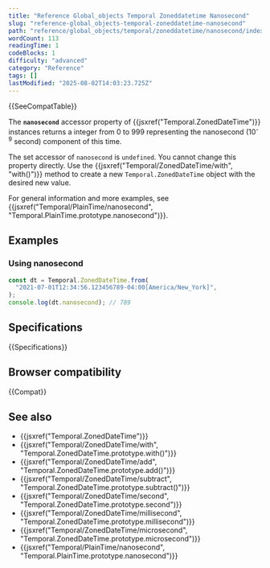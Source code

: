 ```yaml
---
title: "Reference Global_objects Temporal Zoneddatetime Nanosecond"
slug: "reference-global_objects-temporal-zoneddatetime-nanosecond"
path: "reference/global_objects/temporal/zoneddatetime/nanosecond/index.md"
wordCount: 113
readingTime: 1
codeBlocks: 1
difficulty: "advanced"
category: "Reference"
tags: []
lastModified: "2025-08-02T14:03:23.725Z"
---
```



{{SeeCompatTable}}

The **`nanosecond`** accessor property of {{jsxref("Temporal.ZonedDateTime")}} instances returns a integer from 0 to 999 representing the nanosecond (10<sup>-9</sup> second) component of this time.

The set accessor of `nanosecond` is `undefined`. You cannot change this property directly. Use the {{jsxref("Temporal/ZonedDateTime/with", "with()")}} method to create a new `Temporal.ZonedDateTime` object with the desired new value.

For general information and more examples, see {{jsxref("Temporal/PlainTime/nanosecond", "Temporal.PlainTime.prototype.nanosecond")}}.

## Examples

### Using nanosecond

```js
const dt = Temporal.ZonedDateTime.from(
  "2021-07-01T12:34:56.123456789-04:00[America/New_York]",
);
console.log(dt.nanosecond); // 789
```

## Specifications

{{Specifications}}

## Browser compatibility

{{Compat}}

## See also

- {{jsxref("Temporal.ZonedDateTime")}}
- {{jsxref("Temporal/ZonedDateTime/with", "Temporal.ZonedDateTime.prototype.with()")}}
- {{jsxref("Temporal/ZonedDateTime/add", "Temporal.ZonedDateTime.prototype.add()")}}
- {{jsxref("Temporal/ZonedDateTime/subtract", "Temporal.ZonedDateTime.prototype.subtract()")}}
- {{jsxref("Temporal/ZonedDateTime/second", "Temporal.ZonedDateTime.prototype.second")}}
- {{jsxref("Temporal/ZonedDateTime/millisecond", "Temporal.ZonedDateTime.prototype.millisecond")}}
- {{jsxref("Temporal/ZonedDateTime/microsecond", "Temporal.ZonedDateTime.prototype.microsecond")}}
- {{jsxref("Temporal/PlainTime/nanosecond", "Temporal.PlainTime.prototype.nanosecond")}}
